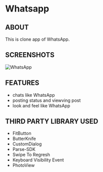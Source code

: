 # Whatsapp

## ABOUT
This is clone app of WhatsApp.

## SCREENSHOTS
![WhatsApp](https://user-images.githubusercontent.com/44651301/105034354-5c405b00-5a7f-11eb-8c60-b8a6894b85c2.gif)

## FEATURES
* chats like WhatsApp
* posting status and viewving post
* look and feel like WhatsApp

## THIRD PARTY LIBRARY USED
* FitButton
* ButterKnife
* CustomDialog
* Parse-SDK
* Swipe To Regresh
* Keyboard Visibility Event
* PhotoView

